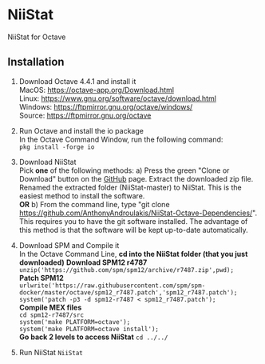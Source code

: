 # NiiStat     
NiiStat for Octave     
     
## Installation     
1) Download Octave 4.4.1 and install it     
MacOS: https://octave-app.org/Download.html     
Linux: https://www.gnu.org/software/octave/download.html     
Windows: https://ftpmirror.gnu.org/octave/windows/     
Source: https://ftpmirror.gnu.org/octave        
       
2) Run Octave and install the io package       
In the Octave Command Window, run the following command:       
`pkg install -forge io`       
       
3) Download NiiStat     
Pick __one__ of the following methods:
a) Press the green "Clone or Download" button on the [GitHub](https://github.com/AnthonyAndroulakis/NiiStat) page. Extract the downloaded zip file. Renamed the extracted folder (NiiStat-master) to NiiStat. This is the easiest method to install the software.     
__OR__
b) From the command line, type "git clone https://github.com/AnthonyAndroulakis/NiiStat-Octave-Dependencies/". This requires you to have the git software installed. The advantage of this method is that the software will be kept up-to-date automatically.     

4) Download SPM and Compile it     
In the Octave Command Line,
__cd into the NiiStat folder (that you just downloaded)__
__Download SPM12 r4787__       
`unzip('https://github.com/spm/spm12/archive/r7487.zip',pwd);`      
__Patch SPM12__      
`urlwrite('https://raw.githubusercontent.com/spm/spm-docker/master/octave/spm12_r7487.patch','spm12_r7487.patch');`      
`system('patch -p3 -d spm12-r7487 < spm12_r7487.patch');`      
__Compile MEX files__      
`cd spm12-r7487/src`      
`system('make PLATFORM=octave');`      
`system('make PLATFORM=octave install');`      
__Go back 2 levels to access NiiStat__
`cd ../../`

5) Run NiiStat
`NiiStat`
